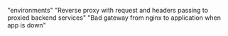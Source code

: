 "environments" 
"Reverse proxy with request and headers passing to proxied backend services" 
"Bad gateway from nginx to application when app is down" 

